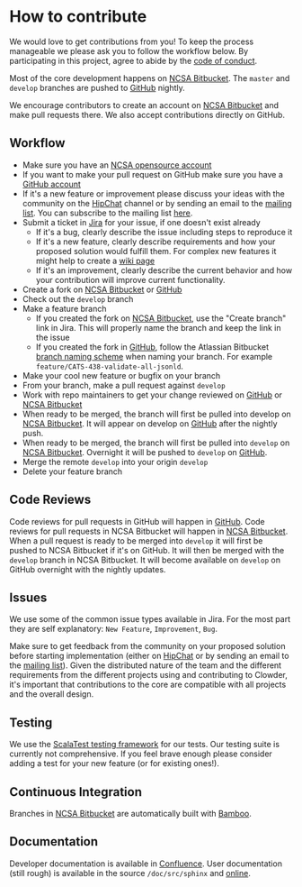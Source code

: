 # How to contribute

We would love to get contributions from you! To keep the process manageable we please ask you to follow the workflow 
below. By participating in this project, agree to abide by the [code of conduct](https://clowder.ncsa.illinois.edu/).

Most of the core development happens on [NCSA Bitbucket][bitbucket]. The `master` and `develop` branches are pushed to 
[GitHub][github] nightly.

We encourage contributors to create an account on [NCSA Bitbucket][bitbucket] and make pull requests there. We also accept 
contributions directly on GitHub.

## Workflow

* Make sure you have an [NCSA opensource account][confluence_signup]
* If you want to make your pull request on GitHub make sure you have a [GitHub account](https://github.com/signup/free)
* If it's a new feature or improvement please discuss your ideas with the community on the [HipChat][hipchat] channel 
  or by sending an email to the  [mailing list](mailto:clowder@lists.illinois.edu). You can subscribe 
  to the mailing list [here](https://lists.illinois.edu/lists/subscribe/clowder).
* Submit a ticket in [Jira][jira] for your issue, if one doesn't exist already
  * If it's a bug, clearly describe the issue including steps to reproduce it
  * If it's a new feature, clearly describe requirements and how your proposed solution would fulfill them. For complex
  new features it might help to create a [wiki page][wiki]
  * If it's an improvement, clearly describe the current behavior and how your contribution will improve current functionality.
* Create a fork on [NCSA Bitbucket][bitbucket] or [GitHub][github]
* Check out the `develop` branch
* Make a feature branch
  * If you created the fork on [NCSA Bitbucket][bitbucket], use the "Create branch" link in Jira. This will properly name the branch
   and keep the link in the issue
  * If you created the fork in [GitHub][github], follow the Atlassian Bitbucket [branch naming scheme][branches] when naming your 
    branch. For example `feature/CATS-438-validate-all-jsonld`.
* Make your cool new feature or bugfix on your branch
* From your branch, make a pull request against `develop`
* Work with repo maintainers to get your change reviewed on [GitHub][github] or [NCSA Bitbucket][bitbucket]
* When ready to be merged, the branch will first be pulled into develop on [NCSA Bitbucket][bitbucket]. It will appear on develop on 
  [GitHub][github] after the nightly push.
* When ready to be merged, the branch will first be pulled into `develop` on [NCSA Bitbucket][bitbucket].
    Overnight it will be pushed to `develop` on [GitHub][github].
* Merge the remote `develop` into your origin `develop`
* Delete your feature branch

## Code Reviews

Code reviews for pull requests in GitHub will happen in [GitHub][github]. Code reviews for pull requests in 
NCSA Bitbucket will happen in [NCSA Bitbucket][bitbucket]. When a pull request is ready to be merged into 
`develop` it will first be pushed to NCSA Bitbucket if it's on GitHub. It will then be merged with the `develop` 
branch in NCSA Bitbucket. It will become available on `develop` on GitHub overnight with the nightly updates.

## Issues

We use some of the common issue types available in Jira. For the most part they are self explanatory: `New Feature`, 
`Improvement`, `Bug`.

Make sure to get feedback from the community on your proposed solution before starting implementation (either on 
[HipChat][hipchat] or by sending an email to the [mailing list](mailto:clowder@lists.illinois.edu)). Given the 
distributed nature of the team and the different requirements from the different projects using and contributing to 
Clowder, it's important that contributions to the core are compatible with all projects and the overall design.

## Testing

We use the [ScalaTest testing framework][scalatest] for our tests. Our testing suite is currently not comprehensive. If 
you feel brave enough please consider adding a test for your new feature (or for existing ones!).

## Continuous Integration

Branches in [NCSA Bitbucket][bitbucket] are automatically built with [Bamboo][bamboo].

## Documentation

Developer documentation is available in [Confluence][]. User documentation (still rough) is available in the source 
`/doc/src/sphinx` and [online][userdocs].

[confluence_signup]: https://opensource.ncsa.illinois.edu/confluence/signup.action
[github]: https://github.com/ncsa/clowder
[branches]: https://confluence.atlassian.com/bitbucketserver/using-branches-in-bitbucket-server-776639968.html#UsingbranchesinBitbucketServer-Creatingbranches
[scalatest]: http://www.scalatest.org/
[hipchat]: https://hipchat.ncsa.illinois.edu/ggYc5FGDP
[jira]: https://opensource.ncsa.illinois.edu/jira/projects/CATS
[wiki]: https://opensource.ncsa.illinois.edu/confluence/display/CATS
[bitbucket]: https://opensource.ncsa.illinois.edu/bitbucket/projects/CATS
[bamboo]: https://opensource.ncsa.illinois.edu/bamboo/browse/CATS
[userdocs]: https://clowder.ncsa.illinois.edu/docs/
[confluence]: https://opensource.ncsa.illinois.edu/confluence/display/CATS/Home